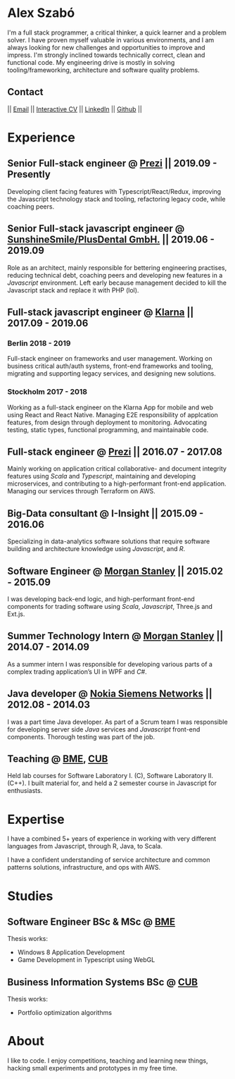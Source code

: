 # Alex Szabó

I'm a full stack programmer, a critical thinker, a quick learner and a problem solver.
I have proven myself valuable in various environments, and I am always looking for new challenges and opportunities to improve and impress.
I'm strongly inclined towards technically correct, clean and functional code. My engineering drive is mostly in solving tooling/frameworking, architecture and software quality problems.

## Contact

||
[Email](mailto:delanni.alex@gmail.com)
||
[Interactive CV](https://delanni.github.io/cv?src=md)
||
[LinkedIn](https://www.linkedin.com/in/alxszabo)
||
[Github](https://github.com/delanni)
||

# Experience

## Senior Full-stack engineer @ [Prezi](https://prezi.com/) || 2019.09 - Presently

Developing client facing features with Typescript/React/Redux, improving the Javascript technology stack and tooling, refactoring legacy code, while coaching peers.

## Senior Full-stack javascript engineer @ [SunshineSmile/PlusDental GmbH.](https://plusdental.de/) || 2019.06 - 2019.09

Role as an architect, mainly responsible for bettering engineering practises, reducing technical debt, coaching peers and developing new features in a _Javascript_ environment. Left early because management decided to kill the Javascript stack and replace it with PHP (lol).

## Full-stack javascript engineer @ [Klarna](https://klarna.com) || 2017.09 - 2019.06

### Berlin 2018 - 2019

Full-stack engineer on frameworks and user management. Working on business critical auth/auth systems, front-end frameworks and tooling, migrating and supporting legacy services, and designing new solutions.

### Stockholm 2017 - 2018

Working as a full-stack engineer on the Klarna App for mobile and web using React and React Native. Managing E2E responsibility of applcation features, from design through deployment to monitoring. Advocating testing, static types, functional programming, and maintainable code.

## Full-stack engineer @ [Prezi](https://prezi.com) || 2016.07 - 2017.08

Mainly working on application critical collaborative- and document integrity features using _Scala_ and _Typescript_, maintaining and developing microservices, and contributing to a high-performant front-end application. Managing our services through Terraform on AWS.

## Big-Data consultant @ I-Insight || 2015.09 - 2016.06

Specializing in data-analytics software solutions that require software building and architecture knowledge using _Javascript_, and _R_.

## Software Engineer @ [Morgan Stanley](https://www.morganstanley.com) || 2015.02 - 2015.09

I was developing back-end logic, and high-performant front-end components for trading software using _Scala_, _Javascript_, Three.js and Ext.js.

## Summer Technology Intern @ [Morgan Stanley](https://www.morganstanley.com) || 2014.07 - 2014.09

As a summer intern I was responsible for developing various parts of a complex trading application’s UI in WPF and _C#_.

## Java developer @ [Nokia Siemens Networks](https://networks.nokia.com) || 2012.08 - 2014.03

I was a part time Java developer. As part of a Scrum team I was responsible for developing server side _Java_ services and _Javascript_ front-end components. Thorough testing was part of the job.

## Teaching @ [BME](http://www.bme.hu/?language=en), [CUB](http://www.uni-corvinus.hu/index.php?id=eng)

Held lab courses for Software Laboratory I. (C), Software Laboratory II. (C++).
I built material for, and held a 2 semester course in Javascript for enthusiasts.

# Expertise

I have a combined 5+ years of experience in working with very different languages from Javascript, through R, Java, to Scala.

I have a confident understanding of service architecture and common patterns solutions, infrastructure, and ops with AWS.

# Studies

## Software Engineer BSc & MSc @ [BME](http://www.bme.hu/?language=en)

Thesis works:

- Windows 8 Application Development
- Game Development in Typescript using WebGL

## Business Information Systems BSc @ [CUB](http://www.uni-corvinus.hu/index.php?id=eng)

Thesis works:

- Portfolio optimization algorithms

# About

I like to code. I enjoy competitions, teaching and learning new things, hacking small experiments and prototypes in my free time.
